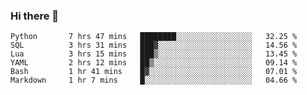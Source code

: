 ### Hi there 👋

<!--
**gustavkrist/gustavkrist** is a ✨ _special_ ✨ repository because its `README.md` (this file) appears on your GitHub profile.

Here are some ideas to get you started:

- 🔭 I’m currently working on ...
- 🌱 I’m currently learning ...
- 👯 I’m looking to collaborate on ...
- 🤔 I’m looking for help with ...
- 💬 Ask me about ...
- 📫 How to reach me: ...
- 😄 Pronouns: ...
- ⚡ Fun fact: ...
-->

<!--START_SECTION:waka-->

```text
Python       7 hrs 47 mins   ████████░░░░░░░░░░░░░░░░░   32.25 %
SQL          3 hrs 31 mins   ███▓░░░░░░░░░░░░░░░░░░░░░   14.56 %
Lua          3 hrs 15 mins   ███▒░░░░░░░░░░░░░░░░░░░░░   13.45 %
YAML         2 hrs 12 mins   ██▒░░░░░░░░░░░░░░░░░░░░░░   09.14 %
Bash         1 hr 41 mins    █▓░░░░░░░░░░░░░░░░░░░░░░░   07.01 %
Markdown     1 hr 7 mins     █░░░░░░░░░░░░░░░░░░░░░░░░   04.66 %
```

<!--END_SECTION:waka-->
